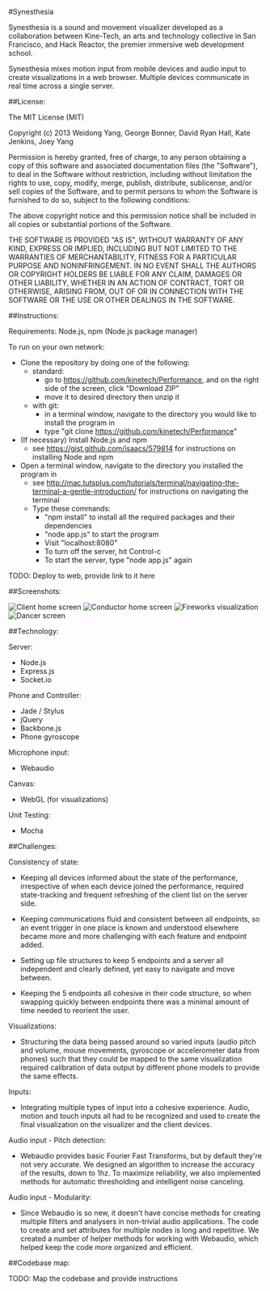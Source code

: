 #Synesthesia

Synesthesia is a sound and movement visualizer developed as a collaboration between Kine-Tech, an arts and technology collective in San Francisco, and Hack Reactor, the premier immersive web development school. 

Synesthesia mixes motion input from mobile devices and audio input to create visualizations in a web browser. Multiple devices communicate in real time across a single server.

##License:

The MIT License (MIT)

Copyright (c) 2013 Weidong Yang, George Bonner, David Ryan Hall, Kate Jenkins, Joey Yang

Permission is hereby granted, free of charge, to any person obtaining a copy of this software and associated documentation files (the "Software"), to deal in the Software without restriction, including without limitation the rights to use, copy, modify, merge, publish, distribute, sublicense, and/or sell copies of the Software, and to permit persons to whom the Software is furnished to do so, subject to the following conditions:

The above copyright notice and this permission notice shall be included in
all copies or substantial portions of the Software.

THE SOFTWARE IS PROVIDED "AS IS", WITHOUT WARRANTY OF ANY KIND, EXPRESS OR IMPLIED, INCLUDING BUT NOT LIMITED TO THE WARRANTIES OF MERCHANTABILITY, FITNESS FOR A PARTICULAR PURPOSE AND NONINFRINGEMENT. IN NO EVENT SHALL THE AUTHORS OR COPYRIGHT HOLDERS BE LIABLE FOR ANY CLAIM, DAMAGES OR OTHER LIABILITY, WHETHER IN AN ACTION OF CONTRACT, TORT OR OTHERWISE, ARISING FROM, OUT OF OR IN CONNECTION WITH THE SOFTWARE OR THE USE OR OTHER DEALINGS IN THE SOFTWARE.

##Instructions:

Requirements: Node.js, npm (Node.js package manager)

To run on your own network:
  - Clone the repository by doing one of the following:
    - standard:
      - go to https://github.com/kinetech/Performance, and on the right side of the screen, click "Download ZIP"
      - move it to desired directory then unzip it
    - with git: 
      - in a terminal window, navigate to the directory you would like to install the program in 
      - type "git clone https://github.com/kinetech/Performance"
  - (If necessary) Install Node.js and npm
    - see https://gist.github.com/isaacs/579814 for instructions on installing Node and npm
  - Open a terminal window, navigate to the directory you installed the program in
    - see http://mac.tutsplus.com/tutorials/terminal/navigating-the-terminal-a-gentle-introduction/ for instructions on navigating the terminal
    - Type these commands:
      - "npm install" to install all the required packages and their dependencies
      - "node app.js" to start the program 
      - Visit "localhost:8080" 
      - To turn off the server, hit Control-c
      - To start the server, type "node app.js" again

TODO: Deploy to web, provide link to it here

##Screenshots:

![Client home screen](/screenshots/clientHomeScreen.png "Client home screen")
![Conductor home screen](/screenshots/conductorHomeScreen.png "Conductor home screen")
![Fireworks visualization](/screenshots/fireworks.png "Fireworks display with audio and phone motion")
![Dancer screen](/screenshots/dancer.png "Dancer display")


##Technology:

Server:
  - Node.js
  - Express.js
  - Socket.io

Phone and Controller:
  - Jade / Stylus
  - jQuery
  - Backbone.js
  - Phone gyroscope

Microphone input:
  - Webaudio

Canvas:
  - WebGL (for visualizations)

Unit Testing:
  - Mocha

##Challenges:


Consistency of state:

- Keeping all devices informed about the state of the performance, irrespective of when each device joined the performance, required state-tracking and frequent refreshing of the client list on the server side. 

- Keeping communications fluid and consistent between all endpoints, so an event trigger in one place is known and understood elsewhere became more and more challenging with each feature and endpoint added.

- Setting up file structures to keep 5 endpoints and a server all independent and clearly defined, yet easy to navigate and move between. 

- Keeping the 5 endpoints all cohesive in their code structure, so when swapping quickly between endpoints there was a minimal amount of time needed to reorient the user.


Visualizations:

- Structuring the data being passed around so varied inputs (audio pitch and volume, mouse movements, gyroscope or accelerometer data from phones) such that they could be mapped to the same visualization required calibration of data output by different phone models to provide the same effects.


Inputs:

- Integrating multiple types of input into a cohesive experience. Audio, motion and touch inputs all had to be recognized and used to create the final visualization on the visualizer and the client devices.


Audio input - Pitch detection: 

- Webaudio provides basic Fourier Fast Transforms, but by default they're not very accurate. We designed an algorithm to increase the accuracy of the results, down to 1hz. To maximize reliability, we also implemented methods for automatic thresholding and intelligent noise canceling.


Audio input - Modularity: 

- Since Webaudio is so new, it doesn't have concise methods for creating multiple filters and analysers in non-trivial audio applications. The code to create and set attributes for multiple nodes is long and repetitive. We created a number of helper methods for working with Webaudio, which helped keep the code more organized and efficient.

##Codebase map:

TODO: Map the codebase and provide instructions







